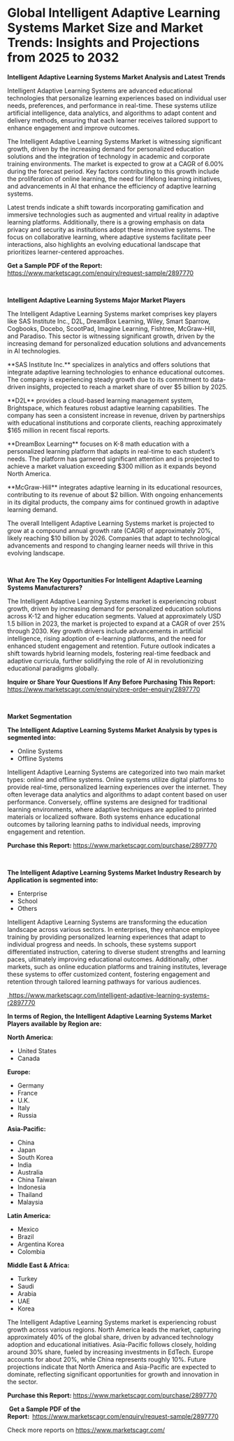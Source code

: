 <p><h1>Global Intelligent Adaptive Learning Systems Market Size and Market Trends: Insights and Projections from 2025 to 2032</h1></p><p><strong>Intelligent Adaptive Learning Systems Market Analysis and Latest Trends</strong></p>
<p><p>Intelligent Adaptive Learning Systems are advanced educational technologies that personalize learning experiences based on individual user needs, preferences, and performance in real-time. These systems utilize artificial intelligence, data analytics, and algorithms to adapt content and delivery methods, ensuring that each learner receives tailored support to enhance engagement and improve outcomes.</p><p>The Intelligent Adaptive Learning Systems Market is witnessing significant growth, driven by the increasing demand for personalized education solutions and the integration of technology in academic and corporate training environments. The market is expected to grow at a CAGR of 6.00% during the forecast period. Key factors contributing to this growth include the proliferation of online learning, the need for lifelong learning initiatives, and advancements in AI that enhance the efficiency of adaptive learning systems.</p><p>Latest trends indicate a shift towards incorporating gamification and immersive technologies such as augmented and virtual reality in adaptive learning platforms. Additionally, there is a growing emphasis on data privacy and security as institutions adopt these innovative systems. The focus on collaborative learning, where adaptive systems facilitate peer interactions, also highlights an evolving educational landscape that prioritizes learner-centered approaches.</p></p>
<p><strong>Get a Sample PDF of the Report:&nbsp;</strong> <a href="https://www.marketscagr.com/enquiry/request-sample/2897770?utm_campaign=2271&utm_medium=2&utm_source=Github&utm_content=ia&utm_term=15032025&utm_id=intelligent-adaptive-learning-systems">https://www.marketscagr.com/enquiry/request-sample/2897770</a></p>
<p>&nbsp;</p>
<p><strong>Intelligent Adaptive Learning Systems Major Market Players</strong></p>
<p><p>The Intelligent Adaptive Learning Systems market comprises key players like SAS Institute Inc., D2L, DreamBox Learning, Wiley, Smart Sparrow, Cogbooks, Docebo, ScootPad, Imagine Learning, Fishtree, McGraw-Hill, and Paradiso. This sector is witnessing significant growth, driven by the increasing demand for personalized education solutions and advancements in AI technologies.</p><p>**SAS Institute Inc.** specializes in analytics and offers solutions that integrate adaptive learning technologies to enhance educational outcomes. The company is experiencing steady growth due to its commitment to data-driven insights, projected to reach a market share of over $5 billion by 2025.</p><p>**D2L** provides a cloud-based learning management system, Brightspace, which features robust adaptive learning capabilities. The company has seen a consistent increase in revenue, driven by partnerships with educational institutions and corporate clients, reaching approximately $165 million in recent fiscal reports.</p><p>**DreamBox Learning** focuses on K-8 math education with a personalized learning platform that adapts in real-time to each student’s needs. The platform has garnered significant attention and is projected to achieve a market valuation exceeding $300 million as it expands beyond North America.</p><p>**McGraw-Hill** integrates adaptive learning in its educational resources, contributing to its revenue of about $2 billion. With ongoing enhancements in its digital products, the company aims for continued growth in adaptive learning demand.</p><p>The overall Intelligent Adaptive Learning Systems market is projected to grow at a compound annual growth rate (CAGR) of approximately 20%, likely reaching $10 billion by 2026. Companies that adapt to technological advancements and respond to changing learner needs will thrive in this evolving landscape.</p></p>
<p>&nbsp;</p>
<p><strong>What Are The Key Opportunities For Intelligent Adaptive Learning Systems Manufacturers?</strong></p>
<p><p>The Intelligent Adaptive Learning Systems market is experiencing robust growth, driven by increasing demand for personalized education solutions across K-12 and higher education segments. Valued at approximately USD 1.5 billion in 2023, the market is projected to expand at a CAGR of over 25% through 2030. Key growth drivers include advancements in artificial intelligence, rising adoption of e-learning platforms, and the need for enhanced student engagement and retention. Future outlook indicates a shift towards hybrid learning models, fostering real-time feedback and adaptive curricula, further solidifying the role of AI in revolutionizing educational paradigms globally.</p></p>
<p><strong>Inquire or Share Your Questions If Any Before Purchasing This Report:</strong> <a href="https://www.marketscagr.com/enquiry/pre-order-enquiry/2897770?utm_campaign=2271&utm_medium=2&utm_source=Github&utm_content=ia&utm_term=15032025&utm_id=intelligent-adaptive-learning-systems">https://www.marketscagr.com/enquiry/pre-order-enquiry/2897770</a></p>
<p>&nbsp;</p>
<p><strong>Market Segmentation</strong></p>
<p><strong>The Intelligent Adaptive Learning Systems Market Analysis by types is segmented into:</strong></p>
<p><ul><li>Online Systems</li><li>Offline Systems</li></ul></p>
<p><p>Intelligent Adaptive Learning Systems are categorized into two main market types: online and offline systems. Online systems utilize digital platforms to provide real-time, personalized learning experiences over the internet. They often leverage data analytics and algorithms to adapt content based on user performance. Conversely, offline systems are designed for traditional learning environments, where adaptive techniques are applied to printed materials or localized software. Both systems enhance educational outcomes by tailoring learning paths to individual needs, improving engagement and retention.</p></p>
<p><strong>Purchase this Report:&nbsp;</strong><a href="https://www.marketscagr.com/purchase/2897770?utm_campaign=2271&utm_medium=2&utm_source=Github&utm_content=ia&utm_term=15032025&utm_id=intelligent-adaptive-learning-systems">https://www.marketscagr.com/purchase/2897770</a></p>
<p>&nbsp;</p>
<p><strong>The Intelligent Adaptive Learning Systems Market Industry Research by Application is segmented into:</strong></p>
<p><ul><li>Enterprise</li><li>School</li><li>Others</li></ul></p>
<p><p>Intelligent Adaptive Learning Systems are transforming the education landscape across various sectors. In enterprises, they enhance employee training by providing personalized learning experiences that adapt to individual progress and needs. In schools, these systems support differentiated instruction, catering to diverse student strengths and learning paces, ultimately improving educational outcomes. Additionally, other markets, such as online education platforms and training institutes, leverage these systems to offer customized content, fostering engagement and retention through tailored learning pathways for various audiences.</p></p>
<p><a href="https://www.marketscagr.com/intelligent-adaptive-learning-systems-r2897770?utm_campaign=2271&utm_medium=2&utm_source=Github&utm_content=ia&utm_term=15032025&utm_id=intelligent-adaptive-learning-systems">&nbsp;https://www.marketscagr.com/intelligent-adaptive-learning-systems-r2897770</a></p>
<p><strong>In terms of Region, the Intelligent Adaptive Learning Systems Market Players available by Region are:</strong></p>
<p>
    <p> <strong> North America: </strong>
        <ul>
            <li>United States</li>
            <li>Canada</li>
        </ul>
        </p> 
    <p> <strong> Europe: </strong>
        <ul>
            <li>Germany</li>
            <li>France</li>
            <li>U.K.</li>
            <li>Italy</li>
            <li>Russia</li>
        </ul>
        </p> 
    <p> <strong> Asia-Pacific: </strong>
        <ul>
            <li>China</li>
            <li>Japan</li>
            <li>South Korea</li>
            <li>India</li>
            <li>Australia</li>
            <li>China Taiwan</li>
            <li>Indonesia</li>
            <li>Thailand</li>
            <li>Malaysia</li>
        </ul>
        </p> 
    <p> <strong> Latin America: </strong>
        <ul>
            <li>Mexico</li>
            <li>Brazil</li>
            <li>Argentina Korea</li>
            <li>Colombia</li>
        </ul>
        </p> 
    <p> <strong> Middle East & Africa: </strong>
        <ul>
            <li>Turkey</li>
            <li>Saudi</li>
            <li>Arabia</li>
            <li>UAE</li>
            <li>Korea</li>
        </ul>
    </p>
    </p>
<p><p>The Intelligent Adaptive Learning Systems market is experiencing robust growth across various regions. North America leads the market, capturing approximately 40% of the global share, driven by advanced technology adoption and educational initiatives. Asia-Pacific follows closely, holding around 30% share, fueled by increasing investments in EdTech. Europe accounts for about 20%, while China represents roughly 10%. Future projections indicate that North America and Asia-Pacific are expected to dominate, reflecting significant opportunities for growth and innovation in the sector.</p></p>
<p><strong>Purchase this Report: </strong><a href="https://www.marketscagr.com/purchase/2897770?utm_campaign=2271&utm_medium=2&utm_source=Github&utm_content=ia&utm_term=15032025&utm_id=intelligent-adaptive-learning-systems">https://www.marketscagr.com/purchase/2897770</a></p>
<p>&nbsp;<strong>Get a Sample PDF of the Report:&nbsp;&nbsp;</strong><a href="https://www.marketscagr.com/enquiry/request-sample/2897770?utm_campaign=2271&utm_medium=2&utm_source=Github&utm_content=ia&utm_term=15032025&utm_id=intelligent-adaptive-learning-systems">https://www.marketscagr.com/enquiry/request-sample/2897770</a></p>
<p><strong></strong></p>
<p>Check more reports on <a href="https://www.marketscagr.com/?utm_campaign=2271&utm_medium=2&utm_source=Github&utm_content=ia&utm_term=15032025&utm_id=intelligent-adaptive-learning-systems">https://www.marketscagr.com/</a></p>